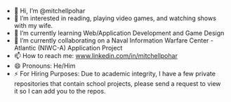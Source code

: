 - 👋 Hi, I’m @mitchellpohar
- 👀 I’m interested in reading, playing video games, and watching shows with my wife.
- 🌱 I’m currently learning Web/Application Development and Game Design
- 💞️ I’m currently collaborating on a Naval Information Warfare Center - Atlantic (NIWC-A) Application Project
- 📫 How to reach me: www.linkedin.com/in/mitchellpohar
- 😄 Pronouns: He/Him
- ⚡ For Hiring Purposes: Due to academic integrity, I have a few private repositories that contain school projects,
    please send a request to view it so I can add you to the repos.

<!---
mitchellpohar/README.md is a ✨ special ✨ repository because its `README.md` (this file) appears on your GitHub profile.
You can click the Preview link to take a look at your changes.
--->
